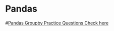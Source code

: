 # Pandas
#[Pandas Groupby Practice Questions Check here](https://www.w3resource.com/python-exercises/pandas/groupby/index.php)
